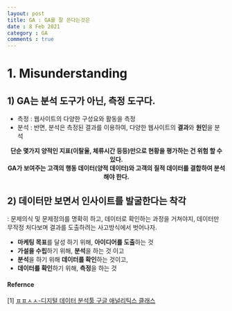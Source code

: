 ```yaml
---
layout: post
title: GA : GA를 잘 쓴다는것은
date : 8 Feb 2021
category : GA
comments : true
---
```



# 1. Misunderstanding
## 1) GA는 분석 도구가 아닌, 측정 도구다.
- 측정 : 웹사이트의 다양한 구성요와 활동을 측정
- 분석 : 반면, 분석은 측정된 결과를 이용하여, 다양한 웹사이트의 <b>결과</b>와 <b>원인</b>을 분석

<center><b>
단순 몇가지 양적인 지표(이탈율, 체류시간 등등)만으로 현황을 평가하는 건 위험 할 수 있다.<br>    
GA가 보여주는 고객의 행동 데이터(양적 데이터)와 고객의 질적 데이터를 결합하여 분석해야 한다.
</b></center>

## 2) 데이터만 보면서 인사이트를 발굴한다는 착각
: 문제의식 및 문제정의를 명확히 하고, 데이터로 확인하는 과정을 거쳐야지, 데이터만 무작정 처다보며 결과를 도출하려는 사고방식에서 벗어나자.
 - <b>마케팅 목표</b>를 달성 하기 위해, <b>아이디어를 도출</b>하는 것
 - <b>가설을 수립</b>하기 위해, <b>분석</b>을 하는 것 이고
 - <b>분석</b>을 하기 위해 <b>데이터를 확인</b>하는 것이고,
 - <b>데이터를 확인</b>하기 위해, <b>측정</b>을 하는 것


#### Refernce
[1] [ㅍㅍㅅㅅ-디지털 데이터 분석툴 구글 애널리틱스 클래스](https://edu.ppss.kr/category/DATA/course/ga-class)
